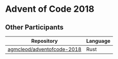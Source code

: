 # Advent of Code 2018

## Other Participants

| Repository                                                                  | Language |
| --------------------------------------------------------------------------- | -------- |
| [agmcleod/adventofcode-2018](https://github.com/agmcleod/adventofcode-2018) | Rust     |

